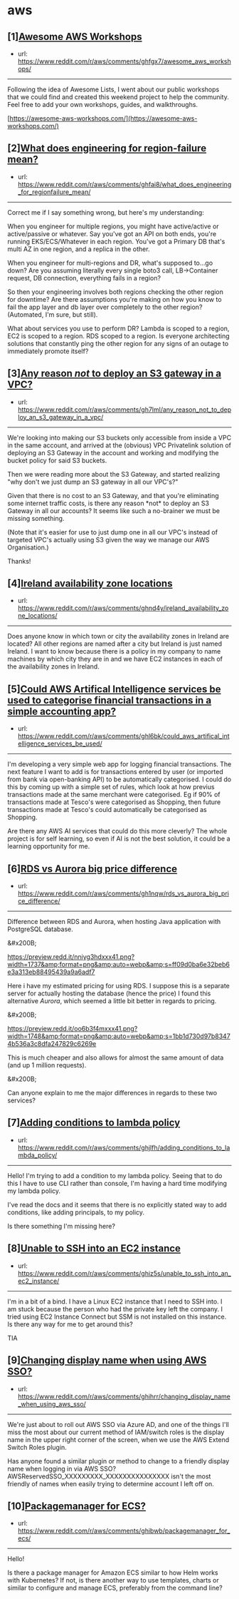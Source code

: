 # aws
## [1][Awesome AWS Workshops](https://www.reddit.com/r/aws/comments/ghfgx7/awesome_aws_workshops/)
- url: https://www.reddit.com/r/aws/comments/ghfgx7/awesome_aws_workshops/
---
Following the idea of Awesome Lists, I went about our public workshops that we could find and created this weekend project to help the community. Feel free to add your own workshops, guides, and walkthroughs.

[https://awesome-aws-workshops.com/](https://awesome-aws-workshops.com/)
## [2][What does engineering for region-failure mean?](https://www.reddit.com/r/aws/comments/ghfai8/what_does_engineering_for_regionfailure_mean/)
- url: https://www.reddit.com/r/aws/comments/ghfai8/what_does_engineering_for_regionfailure_mean/
---
Correct me if I say something wrong, but here's my understanding:

When you engineer for multiple regions, you might have active/active or active/passive or whatever. Say you've got an API on both ends, you're running EKS/ECS/Whatever in each region. You've got a Primary DB that's multi AZ in one region, and a replica in the other. 

When you engineer for multi-regions and DR, what's supposed to...go down? Are you assuming literally every single boto3 call, LB-&gt;Container request, DB connection, everything fails in a region?  

So then your engineering involves both regions checking the other region for downtime? Are there assumptions you're making on how you know to fail the app layer and db layer over completely to the other region? (Automated, I'm sure, but still). 

What about services you use to perform DR? Lambda is scoped to a region, EC2 is scoped to a region. RDS scoped to a region. Is everyone architecting solutions that constantly ping the other region for any signs of an outage to immediately promote itself?
## [3][Any reason *not* to deploy an S3 gateway in a VPC?](https://www.reddit.com/r/aws/comments/gh7lml/any_reason_not_to_deploy_an_s3_gateway_in_a_vpc/)
- url: https://www.reddit.com/r/aws/comments/gh7lml/any_reason_not_to_deploy_an_s3_gateway_in_a_vpc/
---
We're looking into making our S3 buckets only accessible from inside a VPC in the same account, and arrived at the (obvious) VPC Privatelink solution of deploying an S3 Gateway in the account and working and modifying the bucket policy for said S3 buckets.

Then we were reading more about the S3 Gateway, and started realizing "why don't we just dump an S3 gateway in all our VPC's?"

Given that there is no cost to an S3 Gateway, and that you're eliminating some internet traffic costs, is there any reason \*not\* to deploy an S3 Gateway in all our accounts? It seems like such a no-brainer we must be missing something.

(Note that it's easier for use to just dump one in all our VPC's instead of targeted VPC's actually using S3 given the way we manage our AWS Organisation.)

Thanks!
## [4][Ireland availability zone locations](https://www.reddit.com/r/aws/comments/ghnd4y/ireland_availability_zone_locations/)
- url: https://www.reddit.com/r/aws/comments/ghnd4y/ireland_availability_zone_locations/
---
Does anyone know in which town or city the availability zones in Ireland are located? All other regions are named after a city but Ireland is just named Ireland. I want to know because there is a policy in my company to name machines by which city they are in and we have EC2 instances in each of the availability zones in Ireland.
## [5][Could AWS Artifical Intelligence services be used to categorise financial transactions in a simple accounting app?](https://www.reddit.com/r/aws/comments/ghl6bk/could_aws_artifical_intelligence_services_be_used/)
- url: https://www.reddit.com/r/aws/comments/ghl6bk/could_aws_artifical_intelligence_services_be_used/
---
I'm developing a very simple web app for logging financial transactions. The next feature I want to add is for transactions entered by user (or imported from bank via open-banking API) to be automatically categorised. I could do this by coming up with a simple set of rules, which look at how previus transactions made at the same merchant were categorised. Eg if 90% of transactions made at Tesco's were categorised as Shopping, then future transactions made at Tesco's could automatically be categorised as Shopping.

Are there any AWS AI services that could do this more cleverly? The whole project is for self learning, so even if AI is not the best solution, it could be a learning opportunity for me.
## [6][RDS vs Aurora big price difference](https://www.reddit.com/r/aws/comments/gh1nqw/rds_vs_aurora_big_price_difference/)
- url: https://www.reddit.com/r/aws/comments/gh1nqw/rds_vs_aurora_big_price_difference/
---
Difference between RDS and Aurora, when hosting Java application with PostgreSQL database. 

&amp;#x200B;

https://preview.redd.it/nniyg3hdxxx41.png?width=1737&amp;format=png&amp;auto=webp&amp;s=ff09d0ba6e32beb6e3a313eb88495439a9a6adf7

Here i have my estimated pricing for using RDS. I suppose this is a separate server for actually hosting the database (hence the price) I found this alternative *Aurora*, which seemed a little bit better in regards to pricing. 

&amp;#x200B;

https://preview.redd.it/oo6b3f4mxxx41.png?width=1748&amp;format=png&amp;auto=webp&amp;s=1bb1d730d97b83474b536a3c8dfa247829c6269e

This is much cheaper and also allows for almost the same amount of data (and up 1 million requests). 

&amp;#x200B;

Can anyone explain to me the major differences in regards to these two services?
## [7][Adding conditions to lambda policy](https://www.reddit.com/r/aws/comments/ghjlfh/adding_conditions_to_lambda_policy/)
- url: https://www.reddit.com/r/aws/comments/ghjlfh/adding_conditions_to_lambda_policy/
---
Hello! I'm trying to add a condition to my lambda policy. Seeing that to do this I have to use CLI rather than console, I'm having a hard time modifying my lambda policy. 

I've read the docs and it seems that there is no explicitly stated way to add conditions, like adding principals, to my policy.

Is there something I'm missing here?
## [8][Unable to SSH into an EC2 instance](https://www.reddit.com/r/aws/comments/ghiz5s/unable_to_ssh_into_an_ec2_instance/)
- url: https://www.reddit.com/r/aws/comments/ghiz5s/unable_to_ssh_into_an_ec2_instance/
---
I'm in a bit of a bind. I have a Linux EC2 instance that I need to SSH into. I am stuck because the person who had the private key left the company. I tried using EC2 Instance Connect but SSM is not installed on this instance.  
Is there any way for me to get around this?

TIA
## [9][Changing display name when using AWS SSO?](https://www.reddit.com/r/aws/comments/ghihrr/changing_display_name_when_using_aws_sso/)
- url: https://www.reddit.com/r/aws/comments/ghihrr/changing_display_name_when_using_aws_sso/
---
We're just about to roll out AWS SSO via Azure AD, and one of the things I'll miss the most about our current method of IAM/switch roles is the display name in the upper right corner of the screen, when we use the AWS Extend Switch Roles plugin.

Has anyone found a similar plugin or method to change to a friendly display name when logging in via AWS SSO? AWSReservedSSO_XXXXXXXXX_XXXXXXXXXXXXXXX isn't the most friendly of names when easily trying to determine account I left off on.
## [10][Packagemanager for ECS?](https://www.reddit.com/r/aws/comments/ghibwb/packagemanager_for_ecs/)
- url: https://www.reddit.com/r/aws/comments/ghibwb/packagemanager_for_ecs/
---
Hello!

Is there a package manager for Amazon ECS similar to how Helm works with Kubernetes? If not, is there another way to use templates, charts or similar to configure and manage ECS, preferably from the command line?
